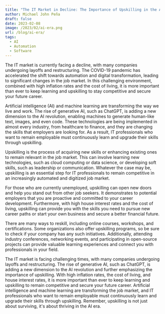 ```yaml
---
title: "The IT Market in Decline: The Importance of Upskilling in the AI Era"
author: Michael John Peña
draft: false
date: 2023-02-08
image: /2023/02/ai-era.png
url: /blog/ai-era/
tags:
  - AI
  - Automation
  - Software
---
```


The IT market is currently facing a decline, with many companies undergoing layoffs and restructuring. The COVID-19 pandemic has accelerated the shift towards automation and digital transformation, leading to significant changes in the job market. In this challenging environment, combined with high inflation rates and the cost of living, it is more important than ever to keep learning and upskilling to stay competitive and secure your future career.

Artificial intelligence (AI) and machine learning are transforming the way we live and work. The rise of generative AI, such as ChatGPT, is adding a new dimension to the AI revolution, enabling machines to generate human-like text, images, and even code. These technologies are being implemented in almost every industry, from healthcare to finance, and they are changing the skills that employers are looking for. As a result, IT professionals who want to remain employable must continuously learn and upgrade their skills through upskilling.

Upskilling is the process of acquiring new skills or enhancing existing ones to remain relevant in the job market. This can involve learning new technologies, such as cloud computing or data science, or developing soft skills, such as leadership or communication. Whatever the case may be, upskilling is an essential step for IT professionals to remain competitive in an increasingly automated and digitized job market.

For those who are currently unemployed, upskilling can open new doors and help you stand out from other job seekers. It demonstrates to potential employers that you are proactive and committed to your career development. Furthermore, with high house interest rates and the cost of living, upskilling can provide you with the skills you need to pursue new career paths or start your own business and secure a better financial future.

There are many ways to reskill, including online courses, workshops, and certifications. Some organizations also offer upskilling programs, so be sure to check if your company has any such initiatives. Additionally, attending industry conferences, networking events, and participating in open-source projects can provide valuable learning experiences and connect you with professionals in your field.

The IT market is facing challenging times, with many companies undergoing layoffs and restructuring. The rise of generative AI, such as ChatGPT, is adding a new dimension to the AI revolution and further emphasizing the importance of upskilling. With high inflation rates, the cost of living, and house interest rates, it is more important than ever to keep learning and upskilling to remain competitive and secure your future career. Artificial intelligence and machine learning are transforming the job market, and IT professionals who want to remain employable must continuously learn and upgrade their skills through upskilling. Remember, upskilling is not just about surviving, it's about thriving in the AI era.
